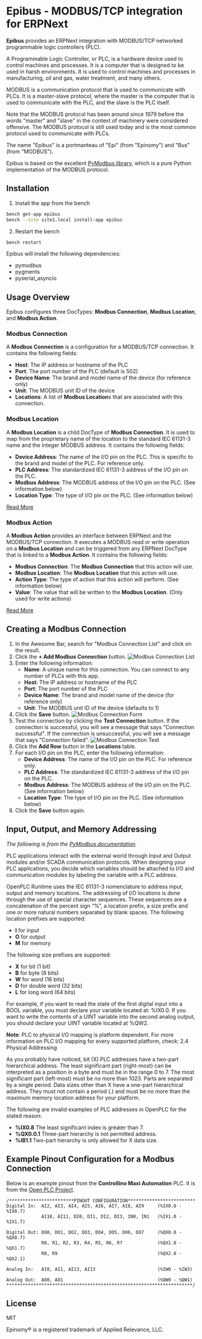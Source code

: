 # Epibus - MODBUS/TCP integration for ERPNext

**Epibus** provides an ERPNext integration with MODBUS/TCP networked programmable logic controllers (PLC).

A Programmable Logic Controller, or PLC, is a hardware device used to control machines and processes. It is a computer that is designed to be used in harsh environments. It is used to control machines and processes in manufacturing, oil and gas, water treatment, and many others.

MODBUS is a communication protocol that is used to communicate with PLCs. It is a master-slave protocol, where the master is the computer that is used to communicate with the PLC, and the slave is the PLC itself.  

Note that the MODBUS protocol has been around since 1979 before the words "master" and "slave" in the context of machinery were considered offensive. The MODBUS protocol is still used today and is the most common protocol used to communicate with PLCs.

The name "Epibus" is a portmanteau of "Epi" (from "Epinomy") and "Bus" (from "MODBUS"). 

Epibus is based on the excellent [PyModbus library](https://pymodbus.readthedocs.io/en/latest/readme.html), which is a pure Python implementation of the MODBUS protocol.

## Installation

1. Install the app from the bench

```bash
bench get-app epibus
bench --site site1.local install-app epibus
```

2. Restart the bench

```bash
bench restart
```

Epibus will install the following dependencies:
- pymodbus
- pygments
- pyserial_asyncio

## Usage Overview

Epibus configures three DocTypes: **Modbus Connection**, **Modbus Location**, and **Modbus Action**.

### Modbus Connection

A **Modbus Connection** is a configuration for a MODBUS/TCP connection. It contains the following fields:

- **Host**: The IP address or hostname of the PLC
- **Port**: The port number of the PLC (default is 502)
- **Device Name**: The brand and model name of the device (for reference only)
- **Unit**: The MODBUS unit ID of the device
- **Locations**: A list of **Modbus Location**s that are associated with this connection.

### Modbus Location

A **Modbus Location** is a child DocType of **Modbus Connection**. It is used to map from the proprietary name of the location to the standard IEC 61131-3 name and the integer MODBUS address. It contains the following fields:

- **Device Address**: The name of the I/O pin on the PLC. This is specific to the brand and model of the PLC. For reference only.
- **PLC Address**: The standardized IEC 61131-3 address of the I/O pin on the PLC.
- **Modbus Address**: The MODBUS address of the I/O pin on the PLC. (See information below)
- **Location Type**: The type of I/O pin on the PLC. (See information below)

[Read More](docs/modbus_location.md)

### Modbus Action

A **Modbus Action** provides an interface between ERPNext and the MODBUS/TCP connection. It executes a MODBUS read or write operation on a **Modbus Location** and can be triggered from any ERPNext DocType that is linked to a **Modbus Action**. It contains the following fields:
    
- **Modbus Connection**: The **Modbus Connection** that this action will use.
- **Modbus Location**: The **Modbus Location** that this action will use.
- **Action Type**: The type of action that this action will perform. (See information below)
- **Value**: The value that will be written to the **Modbus Location**. (Only used for write actions)

[Read More](docs/modbus_action.md)

## Creating a Modbus Connection

1. In the Awesome Bar, search for "Modbus Connection List" and click on the result.
2. Click the **+ Add Modbus Connection** button.
![Modbus Connection List](epibus/public/img/modbus_connection_list.png)
1. Enter the following information:
    - **Name**: A unique name for this connection. You can connect to any number of PLCs with this app.
    - **Host**: The IP address or hostname of the PLC
    - **Port**: The port number of the PLC
    - **Device Name**: The brand and model name of the device (for reference only)
    - **Unit**: The MODBUS unit ID of the device (defaults to 1)
2. Click the **Save** button.
![Modbus Connection Form](epibus/public/img/modbus_connection_form.png?raw=true)
3. Test the connection by clicking the **Test Connection** button. If the connection is successful, you will see a message that says "Connection successful". If the connection is unsuccessful, you will see a message that says "Connection failed".
![Modbus Connection Test](epibus/public/img/modbus_connection_test.png?raw=true)
4. Click the **Add Row** button in the **Locations** table.
5. For each I/O pin on the PLC, enter the following information:
    - **Device Address**: The name of the I/O pin on the PLC. For reference only.
    - **PLC Address**: The standardized IEC 61131-3 address of the I/O pin on the PLC.
    - **Modbus Address**: The MODBUS address of the I/O pin on the PLC. (See information below)
    - **Location Type**: The type of I/O pin on the PLC. (See information below)
6. Click the **Save** button again.

## Input, Output, and Memory Addressing

*The following is from the [PyModbus documentation](https://openplcproject.com/docs/2-3-input-output-and-memory-addressing/).* 

PLC applications interact with the external world through Input and Output modules and/or SCADA communication protocols. When designing your PLC applications, you decide which variables should be attached to I/O and communication modules by labeling the variable with a PLC address.

OpenPLC Runtime uses the IEC 61131-3 nomenclature to address input, output and memory locations. The addressing of I/O locations is done through the use of special character sequences. These sequences are a concatenation of the percent sign “%”, a location prefix, a size prefix and one or more natural numbers separated by blank spaces. The following location prefixes are supported:

- **I** for input
- **O** for output
- **M** for memory

The following size prefixes are supported:

- **X** for bit (1 bit)
- **B** for byte (8 bits)
- **W** for word (16 bits)
- **D** for double word (32 bits)
- **L** for long word (64 bits)

For example, if you want to read the state of the first digital input into a BOOL variable, you must declare your variable located at: %IX0.0. If you want to write the contents of a UINT variable into the second analog output, you should declare your UINT variable located at %QW2.

**Note**: PLC to physical I/O mapping is platform dependent. For more information on PLC I/O mapping for every supported platform, check: 2.4 Physical Addressing

As you probably have noticed, bit (X) PLC addresses have a two-part hierarchical address. The least significant part (right-most) can be interpreted as a position in a byte and must be in the range 0 to 7. The most significant part (left-most) must be no more than 1023. Parts are separated by a single period. Data sizes other than X have a one-part hierarchical address. They must not contain a period (.) and must be no more than the maximum memory location address for your platform.

The following are invalid examples of PLC addresses in OpenPLC for the stated reason:

- **%IX0.8** The least significant index is greater than 7.
- **%QX0.0.1** Three-part hierarchy is not permitted address.
- **%IB1.1** Two-part hierarchy is only allowed for X data size.

## Example Pinout Configuration for a Modbus Connection
Below is an example pinout from the **Controllino Maxi Automation** PLC. It is from the 
[Open PLC Project](https://openplcproject.com/docs/2-4-physical-addressing/).

```
/************************PINOUT CONFIGURATION*************************
Digital In:  AI2, AI3, AI4, AI5, AI6, AI7, AI8, AI9     (%IX0.0 - %IX0.7)
             AI10, AI11, DI0, DI1, DI2, DI3, IN0, IN1   (%IX1.0 - %IX1.7)

Digital Out: DO0, DO1, DO2, DO3, DO4, DO5, DO6, DO7     (%QX0.0 - %QX0.7)
             R0, R1, R2, R3, R4, R5, R6, R7             (%QX1.0 - %QX1.7)
             R8, R9                                     (%QX2.0 - %QX2.1)

Analog In:   AI0, AI1, AI13, AI13                       (%IW0 - %IW3)

Analog Out:  AO0, AO1                                   (%QW0 - %QW1)
*********************************************************************/
```



## License

MIT

Epinomy&reg; is a registered trademark of Applied Relevance, LLC.